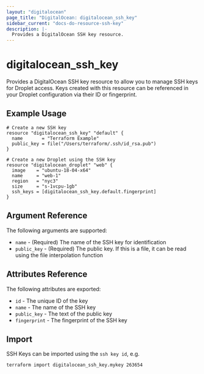 ```yaml
---
layout: "digitalocean"
page_title: "DigitalOcean: digitalocean_ssh_key"
sidebar_current: "docs-do-resource-ssh-key"
description: |-
  Provides a DigitalOcean SSH key resource.
---
```


# digitalocean\_ssh_key

Provides a DigitalOcean SSH key resource to allow you to manage SSH
keys for Droplet access. Keys created with this resource
can be referenced in your Droplet configuration via their ID or
fingerprint.

## Example Usage

```hcl
# Create a new SSH key
resource "digitalocean_ssh_key" "default" {
  name       = "Terraform Example"
  public_key = file("/Users/terraform/.ssh/id_rsa.pub")
}

# Create a new Droplet using the SSH key
resource "digitalocean_droplet" "web" {
  image    = "ubuntu-18-04-x64"
  name     = "web-1"
  region   = "nyc3"
  size     = "s-1vcpu-1gb"
  ssh_keys = [digitalocean_ssh_key.default.fingerprint]
}
```

## Argument Reference

The following arguments are supported:

* `name` - (Required) The name of the SSH key for identification
* `public_key` - (Required) The public key. If this is a file, it
can be read using the file interpolation function

## Attributes Reference

The following attributes are exported:

* `id` - The unique ID of the key
* `name` - The name of the SSH key
* `public_key` - The text of the public key
* `fingerprint` - The fingerprint of the SSH key

## Import

SSH Keys can be imported using the `ssh key id`, e.g.

```
terraform import digitalocean_ssh_key.mykey 263654
```
